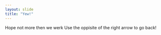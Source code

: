 ```yaml
---
layout: slide
title: "Yew!"
---
```

Hope not more then we werk
Use the oppisite of the right arrow to go back!
